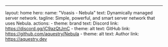 ---
layout: home
hero:
  name: "Voasis - Nebula"
  text: Dynamically managed server network.
  tagline: Simple, powerful, and smart server network that uses Nebula.
  actions:
    - theme: brand
      text: Discord
      link: https://discord.gg/jC9azQtJmC
    - theme: alt
      text: GitHub
      link: https://github.com/aquestry/Nebula
    - theme: alt
      text: Author
      link: https://aquestry.dev